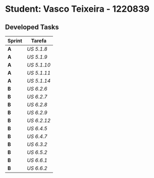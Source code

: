 # Student: Vasco Teixeira - 1220839

## Developed Tasks
 
| Sprint | Tarefa      |
|--------|-------------|
| **A**  | *US 5.1.8*  |
| **A**  | *US 5.1.9*  |
| **A**  | *US 5.1.10* |
| **A**  | *US 5.1.11* |
| **A**  | *US 5.1.14* |
| **B**  | *US 6.2.6*  |
| **B**  | *US 6.2.7*  |
| **B**  | *US 6.2.8*  |
| **B**  | *US 6.2.9*  |
| **B**  | *US 6.2.12* |
| **B**  | *US 6.4.5*  |
| **B**  | *US 6.4.7*  |
| **B**  | *US 6.3.2*  |
| **B**  | *US 6.5.2*  |
| **B**  | *US 6.6.1*  |
| **B**  | *US 6.6.2*  |
